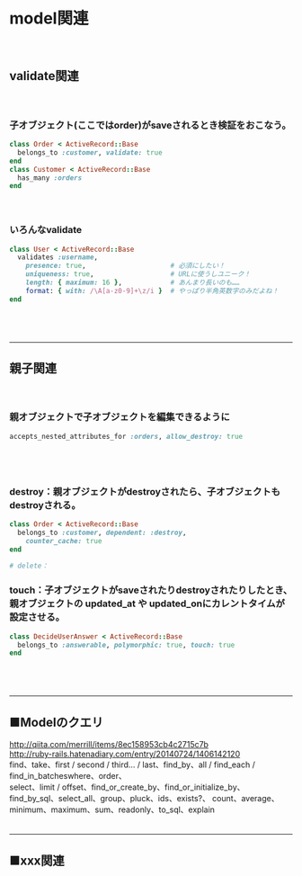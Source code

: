 
# model関連
　  
## validate関連
　  
### 子オブジェクト(ここではorder)がsaveされるとき検証をおこなう。
```ruby
class Order < ActiveRecord::Base
  belongs_to :customer, validate: true
end
class Customer < ActiveRecord::Base
  has_many :orders
end
```
　  
### いろんなvalidate
```ruby
class User < ActiveRecord::Base
  validates :username,
    presence: true,                     # 必須にしたい！
    uniqueness: true,                   # URLに使うしユニーク！
    length: { maximum: 16 },            # あんまり長いのも……
    format: { with: /\A[a-z0-9]+\z/i }  # やっぱり半角英数字のみだよね！
end
```
　  
　  
- - - 
## 親子関連
　  
### 親オブジェクトで子オブジェクトを編集できるように
```ruby
accepts_nested_attributes_for :orders, allow_destroy: true
```
　  
　  
### destroy：親オブジェクトがdestroyされたら、子オブジェクトもdestroyされる。
```ruby
class Order < ActiveRecord::Base
  belongs_to :customer, dependent: :destroy,
    counter_cache: true
end
```

```ruby
# delete：
```


### touch：子オブジェクトがsaveされたりdestroyされたりしたとき、親オブジェクトの updated_at や updated_onにカレントタイムが設定させる。
```ruby
class DecideUserAnswer < ActiveRecord::Base
  belongs_to :answerable, polymorphic: true, touch: true
end
```
　  
　  
- - - 
## ■Modelのクエリ
http://qiita.com/merrill/items/8ec158953cb4c2715c7b  
http://ruby-rails.hatenadiary.com/entry/20140724/1406142120  
find、take、first / second / third... / last、find_by、all / find_each / find_in_batcheswhere、order、  
select、limit / offset、find_or_create_by、find_or_initialize_by、find_by_sql、select_all、group、pluck、ids、exists?、
count、average、minimum、maximum、sum、readonly、to_sql、explain
　  
　  
- - - 
## ■xxx関連
　  
###
```ruby
```
